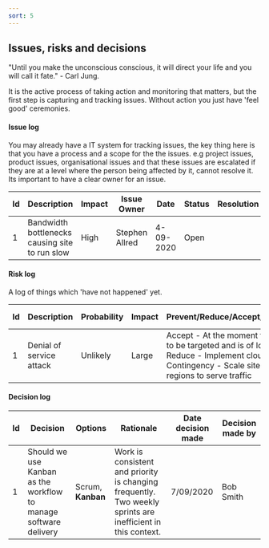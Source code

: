 ```yaml
---
sort: 5
---
```


## Issues, risks and decisions

"Until you make the unconscious conscious, it will direct your life and you will call it fate." - Carl Jung.

It is the active process of taking action and monitoring that matters, but the first step is capturing and tracking issues.  Without action you just have 'feel good' ceremonies.



#### Issue log

You may already have a IT system for tracking issues, the key thing here is that you have a process and a scope for the the issues.  e.g project issues, product issues, organisational issues and that these issues are escalated if they are at a level where the person being affected by it, cannot resolve it.  Its important to have a clear owner for an issue.

| Id | Description  | Impact  | Issue Owner | Date | Status | Resolution |
|---|---|---|---|---|---|---|
| 1 | Bandwidth bottlenecks causing site to run slow | High | Stephen Allred | 4-09-2020 | Open |  |

#### Risk log

A log of things which 'have not happened' yet.

| Id  | Description  | Probability | Impact | Prevent/Reduce/Accept/Transfer/Contingency | Risk Owner | Date Raised |
|---|---|---|---|---|---|---|
| 1 |Denial of service attack|Unlikely|Large|Accept - At the moment the website is unlikely to be targeted and is of low priority <br />Reduce - Implement cloud-flare<br />Contingency - Scale site up and use multi-regions to serve traffic|Bob Smith|7-09-2020|

#### Decision log

| Id | Decision | Options | Rationale | Date decision made | Decision made by |
|---|---|---|---|---|---|
| 1 | Should we use Kanban as the workflow to manage software delivery | Scrum, **Kanban** | Work is consistent and priority is changing frequently.  Two weekly sprints are inefficient in this context. | 7/09/2020 | Bob Smith |


